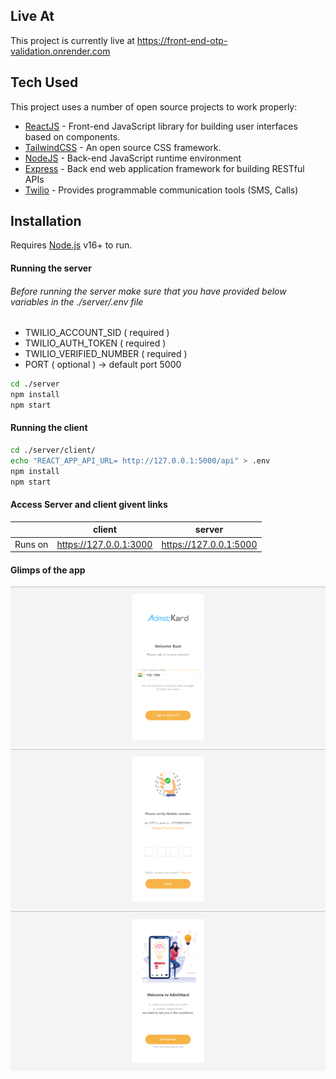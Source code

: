 ## Live At

This project is currently live at https://front-end-otp-validation.onrender.com

## Tech Used

This project uses a number of open source projects to work properly:

- [ReactJS](https://react.dev) - Front-end JavaScript library for building user interfaces based on components.
- [TailwindCSS](https://tailwindcss.com/) - An open source CSS framework.
- [NodeJS](https://nodejs.org/en) - Back-end JavaScript runtime environment
- [Express](https://expressjs.com/) - Back end web application framework for building RESTful APIs
- [Twilio](https://www.twilio.com/en-us) -  Provides programmable communication tools (SMS, Calls)

## Installation

Requires [Node.js](https://nodejs.org/) v16+ to run.

#### Running the server
###### Before running the server make sure that you have provided below variables in the ./server/.env file
- TWILIO_ACCOUNT_SID ( required )
- TWILIO_AUTH_TOKEN ( required )
- TWILIO_VERIFIED_NUMBER ( required )
- PORT ( optional ) -> default port 5000

```sh
cd ./server
npm install 
npm start
```

#### Running the client
```sh
cd ./server/client/
echo "REACT_APP_API_URL= http://127.0.0.1:5000/api" > .env
npm install 
npm start
```

#### Access Server and client givent links
|  | client | server |
| ---- | ----- | ----- |
| Runs on | https://127.0.0.1:3000 | https://127.0.0.1:5000  |


#### Glimps of the app

![sc1](sc1.png)
![sc2](sc2.png)
![sc3](sc3.png)